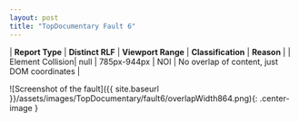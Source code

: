 ```yaml
---
layout: post
title: "TopDocumentary Fault 6"
---
```

| **Report Type** | **Distinct RLF** | **Viewport Range** | **Classification** | **Reason** |
| Element Collision| null | 785px-944px | NOI | No overlap of content, just DOM coordinates | 

![Screenshot of the fault]({{ site.baseurl }}/assets/images/TopDocumentary/fault6/overlapWidth864.png){: .center-image }